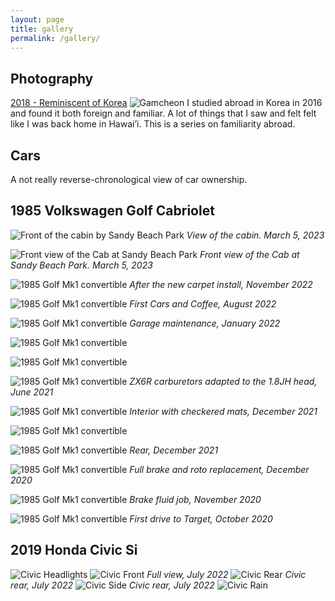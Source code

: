 ```yaml
---
layout: page
title: gallery
permalink: /gallery/
---
```


## Photography

<u>[2018 - Reminiscent of Korea](https://www.sudoyashi.com/collection-reminiscentofkorea)</u>
![Gamcheon](https://www.sudoyashi.com/assets/img/collections/2018-reminiscentofkorea/Reminiscent_of_Korea14-20.jpg)
I studied abroad in Korea in 2016 and found it both foreign and familiar. A lot of things that I saw and felt felt like I was back home in Hawai’i. This is a series on familiarity abroad.

## Cars
A not really reverse-chronological view of car ownership.

## 1985 Volkswagen Golf Cabriolet


![Front of the cabin by Sandy Beach Park](https://www.sudoyashi.com/assets/img/cabby/sandys-1.jpg)
*View of the cabin. March 5, 2023*

![Front view of the Cab at Sandy Beach Park](https://www.sudoyashi.com/assets/img/cabby/sandys-2.jpg)
*Front view of the Cab at Sandy Beach Park. March 5, 2023*

![1985 Golf Mk1 convertible](https://www.sudoyashi.com/assets/img/driveway1.jpg) *After the new carpet install, November 2022*

![1985 Golf Mk1 convertible](https://www.sudoyashi.com/assets/img/pages/cars/cabcnc.jpg) *First Cars and Coffee, August 2022*

![1985 Golf Mk1 convertible](https://www.sudoyashi.com/assets/img/cabby-gallery-5.jpg) *Garage maintenance, January 2022*

![1985 Golf Mk1 convertible](https://www.sudoyashi.com/assets/img/cabby-gallery-6.jpg) 

![1985 Golf Mk1 convertible](https://www.sudoyashi.com/assets/img/cabby-gallery-7.jpg)

![1985 Golf Mk1 convertible](https://www.sudoyashi.com/assets/img/carbconversion-1.jpg) *ZX6R carburetors adapted to the 1.8JH head, June 2021*

![1985 Golf Mk1 convertible](https://www.sudoyashi.com/assets/img/cabbyinterior-1.jpg) *Interior with checkered mats, December 2021*

![1985 Golf Mk1 convertible](https://www.sudoyashi.com/assets/img/cabbyinterior-2.jpg)

![1985 Golf Mk1 convertible](https://www.sudoyashi.com/assets/img/cabby-rear-1.jpg) *Rear, December 2021*

![1985 Golf Mk1 convertible](https://www.sudoyashi.com/assets/img/cabby-gallery-2.jpg) *Full brake and roto replacement, December 2020*

![1985 Golf Mk1 convertible](https://www.sudoyashi.com/assets/img/cabby-gallery-3.jpg) *Brake fluid job, November 2020*

![1985 Golf Mk1 convertible](https://www.sudoyashi.com/assets/img/cab.jpg) *First drive to Target, October 2020*

## 2019 Honda Civic Si

![Civic Headlights](https://www.sudoyashi.com/assets/img/scca/race2/2023civicrace2-1.jpg)
![Civic Front](https://www.sudoyashi.com/assets/img/pages/cars/civic-full.jpg) *Full view, July 2022*
![Civic Rear](https://www.sudoyashi.com/assets/img/pages/cars/civic-rear.jpg) *Civic rear, July 2022*
![Civic Side](https://www.sudoyashi.com/assets/img/pages/cars/civic-side.jpg) *Civic rear, July 2022*
![Civic Rain](https://www.sudoyashi.com/assets/img/scca/race5/2023race5-civic1.jpg)